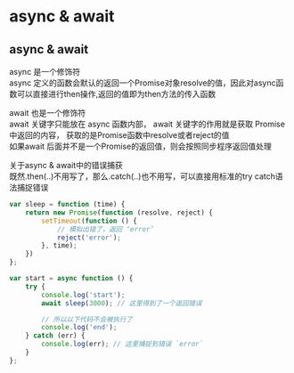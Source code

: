 # async & await

## async & await

async 是一个修饰符  
async 定义的函数会默认的返回一个Promise对象resolve的值，因此对async函数可以直接进行then操作,返回的值即为then方法的传入函数

await 也是一个修饰符  
await 关键字只能放在 async 函数内部， await 关键字的作用就是获取 Promise中返回的内容， 获取的是Promise函数中resolve或者reject的值  
如果await 后面并不是一个Promise的返回值，则会按照同步程序返回值处理

关于async & await中的错误捕获  
既然.then\(..\)不用写了，那么.catch\(..\)也不用写，可以直接用标准的try catch语法捕捉错误

```javascript
var sleep = function (time) {
    return new Promise(function (resolve, reject) {
        setTimeout(function () {
            // 模拟出错了，返回 ‘error’
            reject('error');
        }, time);
    })
};

var start = async function () {
    try {
        console.log('start');
        await sleep(3000); // 这里得到了一个返回错误

        // 所以以下代码不会被执行了
        console.log('end');
    } catch (err) {
        console.log(err); // 这里捕捉到错误 `error`
    }
};
```

